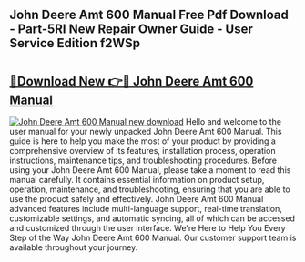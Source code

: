## John Deere Amt 600 Manual Free Pdf Download - Part-5RI New Repair Owner Guide - User Service Edition f2WSp

# <h2><a href="http://bc89451.oget.top/?id=John+Deere+Amt+600+Manual">🔗Download New 👉🔴 John Deere Amt 600 Manual</a></h2>

[![John Deere Amt 600 Manual new download](https://i.imgur.com/5g1atiW.png)](http://bc89451.oget.top/?id=John+Deere+Amt+600+Manual)
Hello and welcome to the user manual for your newly unpacked John Deere Amt 600 Manual. This guide is here to help you make the most of your product by providing a comprehensive overview of its features, installation process, operation instructions, maintenance tips, and troubleshooting procedures. Before using your John Deere Amt 600 Manual, please take a moment to read this manual carefully. It contains essential information on product setup, operation, maintenance, and troubleshooting, ensuring that you are able to use the product safely and effectively. John Deere Amt 600 Manual advanced features include multi-language support, real-time translation, customizable settings, and automatic syncing, all of which can be accessed and customized through the user interface. We're Here to Help You Every Step of the Way John Deere Amt 600 Manual. Our customer support team is available throughout your journey.
